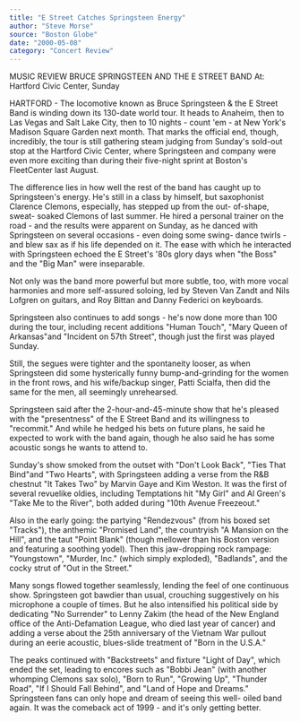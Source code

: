```yaml
---
title: "E Street Catches Springsteen Energy"
author: "Steve Morse"
source: "Boston Globe"
date: "2000-05-08"
category: "Concert Review"
---
```


MUSIC REVIEW BRUCE SPRINGSTEEN AND THE E STREET BAND At: Hartford Civic Center, Sunday

HARTFORD - The locomotive known as Bruce Springsteen & the E Street Band is winding down its 130-date world tour. It heads to Anaheim, then to Las Vegas and Salt Lake City, then to 10 nights - count 'em - at New York's Madison Square Garden next month. That marks the official end, though, incredibly, the tour is still gathering steam judging from Sunday's sold-out stop at the Hartford Civic Center, where Springsteen and company were even more exciting than during their five-night sprint at Boston's FleetCenter last August.

The difference lies in how well the rest of the band has caught up to Springsteen's energy. He's still in a class by himself, but saxophonist Clarence Clemons, especially, has stepped up from the out- of-shape, sweat- soaked Clemons of last summer. He hired a personal trainer on the road - and the results were apparent on Sunday, as he danced with Springsteen on several occasions - even doing some swing- dance twirls - and blew sax as if his life depended on it. The ease with which he interacted with Springsteen echoed the E Street's '80s glory days when "the Boss" and the "Big Man" were inseparable.

Not only was the band more powerful but more subtle, too, with more vocal harmonies and more self-assured soloing, led by Steven Van Zandt and Nils Lofgren on guitars, and Roy Bittan and Danny Federici on keyboards.

Springsteen also continues to add songs - he's now done more than 100 during the tour, including recent additions "Human Touch", "Mary Queen of Arkansas"and "Incident on 57th Street", though just the first was played Sunday.

Still, the segues were tighter and the spontaneity looser, as when Springsteen did some hysterically funny bump-and-grinding for the women in the front rows, and his wife/backup singer, Patti Scialfa, then did the same for the men, all seemingly unrehearsed.

Springsteen said after the 2-hour-and-45-minute show that he's pleased with the "presentness" of the E Street Band and its willingness to "recommit." And while he hedged his bets on future plans, he said he expected to work with the band again, though he also said he has some acoustic songs he wants to attend to.

Sunday's show smoked from the outset with "Don't Look Back", "Ties That Bind"and "Two Hearts", with Springsteen adding a verse from the R&B chestnut "It Takes Two" by Marvin Gaye and Kim Weston. It was the first of several revuelike oldies, including Temptations hit "My Girl" and Al Green's "Take Me to the River", both added during "10th Avenue Freezeout."

Also in the early going: the partying "Rendezvous" (from his boxed set "Tracks"), the anthemic "Promised Land", the countryish "A Mansion on the Hill", and the taut "Point Blank" (though mellower than his Boston version and featuring a soothing yodel). Then this jaw-dropping rock rampage: "Youngstown", "Murder, Inc." (which simply exploded), "Badlands", and the cocky strut of "Out in the Street."

Many songs flowed together seamlessly, lending the feel of one continuous show. Springsteen got bawdier than usual, crouching suggestively on his microphone a couple of times. But he also intensified his political side by dedicating "No Surrender" to Lenny Zakim (the head of the New England office of the Anti-Defamation League, who died last year of cancer) and adding a verse about the 25th anniversary of the Vietnam War pullout during an eerie acoustic, blues-slide treatment of "Born in the U.S.A."

The peaks continued with "Backstreets" and fixture "Light of Day", which ended the set, leading to encores such as "Bobbi Jean" (with another whomping Clemons sax solo), "Born to Run", "Growing Up", "Thunder Road", "If I Should Fall Behind", and "Land of Hope and Dreams." Springsteen fans can only hope and dream of seeing this well- oiled band again. It was the comeback act of 1999 - and it's only getting better.